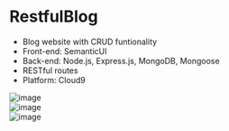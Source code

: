 # RestfulBlog

* Blog website with CRUD funtionality
* Front-end: SemanticUI
* Back-end: Node.js, Express.js, MongoDB, Mongoose
* RESTful routes
* Platform: Cloud9

![image](https://user-images.githubusercontent.com/29807797/45754782-9157ec80-bbea-11e8-8253-d475f1c9696e.png)
<br>
![image](https://user-images.githubusercontent.com/29807797/45754815-ac2a6100-bbea-11e8-8e8c-cadcc92207a8.png)
<br>
![image](https://user-images.githubusercontent.com/29807797/45754885-e3007700-bbea-11e8-9ad5-ed35e94aa6a2.png)
